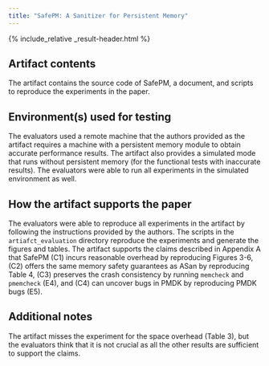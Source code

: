 ```yaml
---
title: "SafePM: A Sanitizer for Persistent Memory"
---
```


{% include_relative _result-header.html %}

## Artifact contents

The artifact contains the source code of SafePM, a document, and scripts to reproduce the experiments in the paper.

## Environment(s) used for testing

The evaluators used a remote machine that the authors provided as the artifact requires a machine with a persistent memory module to obtain accurate performance results. The artifact also provides a simulated mode that runs without persistent memory (for the functional tests with inaccurate results). The evaluators were able to run all experiments in the simulated environment as well.

## How the artifact supports the paper

The evaluators were able to reproduce all experiments in the artifact by following the instructions provided by the authors. The scripts in the `artiafct_evaluation` directory reproduce the experiments and generate the figures and tables. The artifact supports the claims described in Appendix A that SafePM (C1) incurs reasonable overhead by reproducing Figures 3-6, (C2) offers the same memory safety guarantees as ASan by reproducing Table 4, (C3) preserves the crash consistency by running `memcheck` and `pmemcheck` (E4), and (C4) can uncover bugs in PMDK by reproducing PMDK bugs (E5).

## Additional notes

The artifact misses the experiment for the space overhead (Table 3), but the evaluators think that it is not crucial as all the other results are sufficient to support the claims.